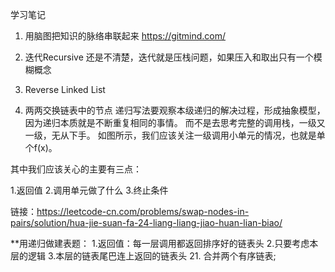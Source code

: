 学习笔记
1. 用脑图把知识的脉络串联起来
https://gitmind.com/
2. 迭代Recursive 还是不清楚，迭代就是压栈问题，如果压入和取出只有一个模糊概念
206. Reverse Linked List

24. 两两交换链表中的节点
递归写法要观察本级递归的解决过程，形成抽象模型，因为递归本质就是不断重复相同的事情。
而不是去思考完整的调用栈，一级又一级，无从下手。
如图所示，我们应该关注一级调用小单元的情况，也就是单个f(x)。

其中我们应该关心的主要有三点：

1.返回值
2.调用单元做了什么
3.终止条件

链接：https://leetcode-cn.com/problems/swap-nodes-in-pairs/solution/hua-jie-suan-fa-24-liang-liang-jiao-huan-lian-biao/

**用递归做建表题：
1.返回值：每一层调用都返回排序好的链表头
2.只要考虑本层的逻辑
3.本层的链表尾巴连上返回的链表头
21. 合并两个有序链表;